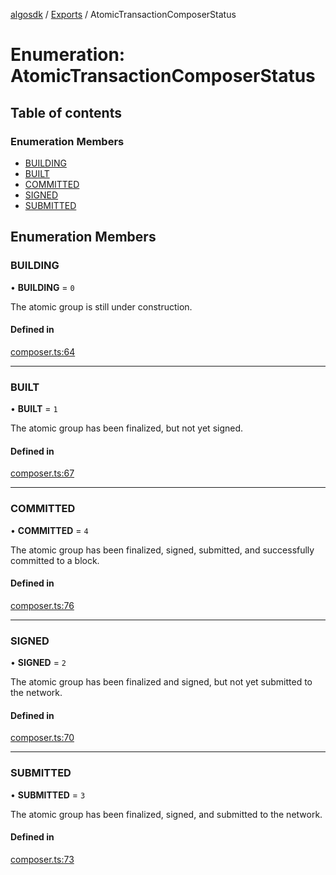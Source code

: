 [algosdk](../README.md) / [Exports](../modules.md) / AtomicTransactionComposerStatus

# Enumeration: AtomicTransactionComposerStatus

## Table of contents

### Enumeration Members

- [BUILDING](AtomicTransactionComposerStatus.md#building)
- [BUILT](AtomicTransactionComposerStatus.md#built)
- [COMMITTED](AtomicTransactionComposerStatus.md#committed)
- [SIGNED](AtomicTransactionComposerStatus.md#signed)
- [SUBMITTED](AtomicTransactionComposerStatus.md#submitted)

## Enumeration Members

### BUILDING

• **BUILDING** = ``0``

The atomic group is still under construction.

#### Defined in

[composer.ts:64](https://github.com/algorand/js-algorand-sdk/blob/13a5d73/src/composer.ts#L64)

___

### BUILT

• **BUILT** = ``1``

The atomic group has been finalized, but not yet signed.

#### Defined in

[composer.ts:67](https://github.com/algorand/js-algorand-sdk/blob/13a5d73/src/composer.ts#L67)

___

### COMMITTED

• **COMMITTED** = ``4``

The atomic group has been finalized, signed, submitted, and successfully committed to a block.

#### Defined in

[composer.ts:76](https://github.com/algorand/js-algorand-sdk/blob/13a5d73/src/composer.ts#L76)

___

### SIGNED

• **SIGNED** = ``2``

The atomic group has been finalized and signed, but not yet submitted to the network.

#### Defined in

[composer.ts:70](https://github.com/algorand/js-algorand-sdk/blob/13a5d73/src/composer.ts#L70)

___

### SUBMITTED

• **SUBMITTED** = ``3``

The atomic group has been finalized, signed, and submitted to the network.

#### Defined in

[composer.ts:73](https://github.com/algorand/js-algorand-sdk/blob/13a5d73/src/composer.ts#L73)
